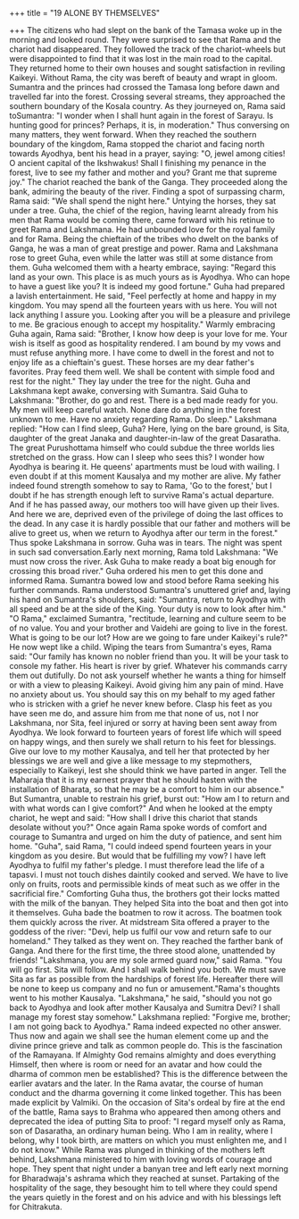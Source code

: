 +++
title = "19 ALONE BY THEMSELVES"

+++
The citizens who had slept on the bank
of the Tamasa woke up in the morning
and looked round. They were surprised to
see that Rama and the chariot had
disappeared. They followed the track of
the chariot-wheels but were disappointed
to find that it was lost in the main road to
the capital.
They returned home to their own
houses and sought satisfaction in reviling
Kaikeyi. Without Rama, the city was
bereft of beauty and wrapt in gloom.
Sumantra and the princes had crossed
the Tamasa long before dawn and
travelled far into the forest. Crossing
several streams, they approached the
southern boundary of the Kosala country.
As they journeyed on, Rama said toSumantra: "I wonder when I shall hunt
again in the forest of Sarayu. Is hunting
good for princes? Perhaps, it is, in
moderation."
Thus conversing on many matters, they
went forward. When they reached the
southern boundary of the kingdom, Rama
stopped the chariot and facing north
towards Ayodhya, bent his head in a
prayer, saying: "O, jewel among cities! O
ancient capital of the Ikshwakus! Shall I
finishing my penance in the forest, live to
see my father and mother and you? Grant
me that supreme joy."
The chariot reached the bank of the
Ganga. They proceeded along the bank,
admiring the beauty of the river. Finding a
spot of surpassing charm, Rama said: "We
shall spend the night here."
Untying the horses, they sat under a
tree. Guha, the chief of the region, having
learnt already from his men that Rama
would be coming there, came forward
with his retinue to greet Rama and
Lakshmana.
He had unbounded love for the royal
family and for Rama. Being the chieftain
of the tribes who dwelt on the banks of
Ganga, he was a man of great prestige and
power. Rama and Lakshmana rose to greet
Guha, even while the latter was still at
some
distance
from
them.
Guha
welcomed them with a hearty embrace,
saying: "Regard this land as your own.
This place is as much yours as is
Ayodhya. Who can hope to have a guest
like you? It is indeed my good fortune."
Guha
had
prepared
a
lavish
entertainment. He said, "Feel perfectly at
home and happy in my kingdom. You
may spend all the fourteen years with us
here. You will not lack anything I assure
you. Looking after you will be a pleasure
and privilege to me. Be gracious enough
to accept my hospitality."
Warmly embracing Guha again, Rama
said: "Brother, I know how deep is your
love for me. Your wish is itself as good as
hospitality rendered. I am bound by my
vows and must refuse anything more. I
have come to dwell in the forest and not to
enjoy life as a chieftain's guest. These
horses are my dear father's favorites. Pray
feed them well. We shall be content with
simple food and rest for the night."
They lay under the tree for the night.
Guha and Lakshmana kept awake,
conversing with Sumantra.
Said Guha to Lakshmana: "Brother, do
go and rest. There is a bed made ready for
you. My men will keep careful watch.
None dare do anything in the forest
unknown to me. Have no anxiety
regarding Rama. Do sleep."
Lakshmana replied: "How can I find
sleep, Guha? Here, lying on the bare
ground, is Sita, daughter of the great
Janaka and daughter-in-law of the great
Dasaratha.
The
great
Purushottama
himself who could subdue the three
worlds lies stretched on the grass. How
can I sleep who sees this? I wonder how
Ayodhya is bearing it. He queens'
apartments must be loud with wailing. I
even doubt if at this moment Kausalya
and my mother are alive. My father
indeed found strength somehow to say to
Rama, 'Go to the forest,' but I doubt if he
has strength enough left to survive Rama's
actual departure. And if he has passed
away, our mothers too will have given up
their lives. And here we are, deprived
even of the privilege of doing the last
offices to the dead. In any case it is hardly
possible that our father and mothers will
be alive to greet us, when we return to
Ayodhya after our term in the forest."
Thus spoke Lakshmana in sorrow.
Guha was in tears. The night was spent in
such sad conversation.Early next morning, Rama told
Lakshmana: "We must now cross the
river. Ask Guha to make ready a boat big
enough for crossing this broad river."
Guha ordered his men to get this done and
informed Rama.
Sumantra bowed low and stood before
Rama seeking his further commands.
Rama understood Sumantra's unuttered
grief and, laying his hand on Sumantra's
shoulders, said: "Sumantra, return to
Ayodhya with all speed and be at the side
of the King. Your duty is now to look
after him."
"O Rama," exclaimed Sumantra,
"rectitude, learning and culture seem to be
of no value. You and your brother and
Vaidehi are going to live in the forest.
What is going to be our lot? How are we
going to fare under Kaikeyi's rule?" He
now wept like a child.
Wiping the tears from Sumantra's eyes,
Rama said: "Our family has known no
nobler friend than you. It will be your task
to console my father. His heart is river by
grief. Whatever his commands carry them
out dutifully. Do not ask yourself whether
he wants a thing for himself or with a
view to pleasing Kaikeyi. Avoid giving
him any pain of mind. Have no anxiety
about us. You should say this on my
behalf to my aged father who is stricken
with a grief he never knew before. Clasp
his feet as you have seen me do, and
assure him from me that none of us, not I
nor Lakshmana, nor Sita, feel injured or
sorry at having been sent away from
Ayodhya. We look forward to fourteen
years of forest life which will speed on
happy wings, and then surely we shall
return to his feet for blessings. Give our
love to my mother Kausalya, and tell her
that protected by her blessings we are well
and give a like message to my
stepmothers, especially to Kaikeyi, lest
she should think we have parted in anger.
Tell the Maharaja that it is my earnest
prayer that he should hasten with the
installation of Bharata, so that he may be a
comfort to him in our absence."
But Sumantra, unable to restrain his
grief, burst out: "How am I to return and
with what words can I give comfort?" And
when he looked at the empty chariot, he
wept and said: "How shall I drive this
chariot that stands desolate without you?"
Once again Rama spoke words of
comfort and courage to Sumantra and
urged on him the duty of patience, and
sent him home.
"Guha", said Rama, "I could indeed
spend fourteen years in your kingdom as
you desire. But would that be fulfilling
my vow? I have left Ayodhya to fulfil my
father's pledge. I must therefore lead the
life of a tapasvi. I must not touch dishes
daintily cooked and served. We have to
live only on fruits, roots and permissible
kinds of meat such as we offer in the
sacrificial fire."
Comforting Guha thus, the brothers got
their locks matted with the milk of the
banyan. They helped Sita into the boat
and then got into it themselves. Guha bade
the boatmen to row it across.
The boatmen took them quickly across
the river. At midstream Sita offered a
prayer to the goddess of the river: "Devi,
help us fulfil our vow and return safe to
our homeland."
They talked as they went on. They
reached the farther bank of Ganga. And
there for the first time, the three stood
alone, unattended by friends!
"Lakshmana, you are my sole armed
guard now," said Rama. "You will go
first. Sita will follow. And I shall walk
behind you both. We must save Sita as far
as possible from the hardships of forest
life. Hereafter there will be none to keep
us company and no fun or amusement."Rama's thoughts went to his mother
Kausalya.
"Lakshmana," he said, "should you not
go back to Ayodhya and look after mother
Kausalya and Sumitra Devi? I shall
manage my forest stay somehow."
Lakshmana replied: "Forgive me,
brother; I am not going back to Ayodhya."
Rama indeed expected no other answer.
Thus now and again we shall see the
human element come up and the divine
prince grieve and talk as common people
do. This is the fascination of the
Ramayana. If Almighty God remains
almighty and does everything Himself,
then where is room or need for an avatar
and how could the dharma of common
men be established?
This is the difference between the
earlier avatars and the later. In the Rama
avatar, the course of human conduct and
the dharma governing it come linked
together. This has been made explicit by
Valmiki.
On the occasion of Sita's ordeal by fire
at the end of the battle, Rama says to
Brahma who appeared then among others
and deprecated the idea of putting Sita to
proof:
"I regard myself only as Rama, son of
Dasaratha, an ordinary human being. Who
I am in reality, where I belong, why I took
birth, are matters on which you must
enlighten me, and I do not know."
While Rama was plunged in thinking
of the mothers left behind, Lakshmana
ministered to him with loving words of
courage and hope.
They spent that night under a banyan
tree and left early next morning for
Bharadwaja's ashrama which they reached
at sunset.
Partaking of the hospitality of the sage,
they besought him to tell where they could
spend the years quietly in the forest and
on his advice and with his blessings left
for Chitrakuta.